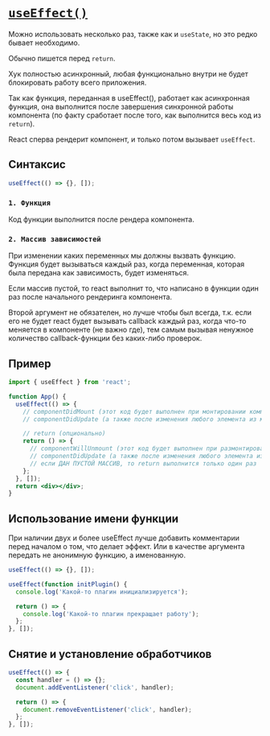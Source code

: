 # [`useEffect()`](../index.md)

Можно использовать несколько раз, также как и `useState`, но это редко бывает необходимо.

Обычно пишется перед `return`.

Хук полностью асинхронный, любая функционально внутри не будет блокировать работу всего приложения.

Так как функция, переданная в useEffect(), работает как асинхронная функция, она выполнится после завершения синхронной работы компонента (по факту сработает после того, как выполнится весь код из `return`).

React сперва рендерит компонент, и только потом вызывает `useEffect`.

## Синтаксис

```jsx
useEffect(() => {}, []);
```

### `1. Функция`

Код функции выполнится после рендера компонента.

### `2. Массив зависимостей`

При изменении каких переменных мы должны вызвать функцию. Функция будет вызываться каждый раз, когда переменная, которая была передана как зависимость, будет изменяться.

Если массив пустой, то react выполнит то, что написано в функции один раз после начального рендеринга компонента.

Второй аргумент не обязателен, но лучше чтобы был всегда, т.к. если его не будет react будет вызывать callback каждый раз, когда что-то меняется в компоненте (не важно где), тем самым вызывая ненужное количество callback-функции без каких-либо проверок.

## Пример

```jsx
import { useEffect } from 'react';

function App() {
  useEffect(() => {
    // componentDidMount (этот код будет выполнен при монтировании компонента)
    // componentDidUpdate (а также после изменения любого элемента из массива зависимостей)

    // return (опционально)
    return () => {
      // componentWillUnmount (этот код будет выполнен при размонтировании компонента)
      // componentDidUpdate (а также после изменения любого элемента из массива зависимостей)
      // если ДАН ПУСТОЙ МАССИВ, то return выполнится только один раз
    };
  }, []);
  return <div></div>;
}
```

## Использование имени функции

При наличии двух и более useEffect лучше добавить комментарии перед началом о том, что делает эффект. Или в качестве аргумента передать не анонимную функцию, а именованную.

```jsx
useEffect(() => {}, []);

useEffect(function initPlugin() {
  console.log('Какой-то плагин инициализируется');

  return () => {
    console.log('Какой-то плагин прекращает работу');
  };
}, []);
```

## Снятие и установление обработчиков

```jsx
useEffect(() => {
  const handler = () => {};
  document.addEventListener('click', handler);

  return () => {
    document.removeEventListener('click', handler);
  };
}, []);
```
